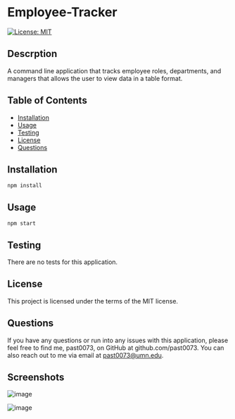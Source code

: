 # Employee-Tracker

[![License: MIT](https://img.shields.io/badge/License-MIT-yellow.svg)](https://opensource.org/licenses/MIT)

## Descrption

A command line application that tracks employee roles, departments, and managers that allows the user to view data in a table format.

## Table of Contents 
* [Installation](#installation)
* [Usage](#usage)
* [Testing](#testing)
* [License](#license)
* [Questions](#questions)
## Installation
```
npm install
```
## Usage
```
npm start
```
## Testing
There are no tests for this application.
## License
This project is licensed under the terms of the MIT license.
## Questions
If you have any questions or run into any issues with this application, please feel free to find me, past0073, on GitHub at github.com/past0073. You can also reach out to me via email at past0073@umn.edu.


## Screenshots

![image](https://user-images.githubusercontent.com/74335621/111079780-7a4b9a00-84c9-11eb-99b7-be45eb4f06fd.png)

![image](https://user-images.githubusercontent.com/74335621/111079802-97806880-84c9-11eb-8f26-b0c59ab4a66b.png)